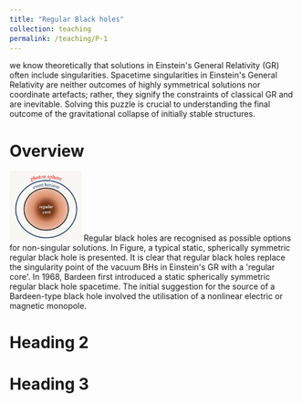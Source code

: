 ```yaml
---
title: "Regular Black holes"
collection: teaching
permalink: /teaching/P-1
---
```


we know theoretically that solutions in Einstein's General Relativity (GR) often include singularities. Spacetime singularities in Einstein's General Relativity are neither outcomes of highly symmetrical solutions nor coordinate artefacts; rather, they signify the constraints of classical GR and are inevitable. Solving this puzzle is crucial to understanding the final outcome of the gravitational collapse of initially stable structures. 

Overview
======
<img src='/images/RBH.jpeg' width='25%' height='25%'> Regular black holes are recognised as possible options for non-singular solutions. In Figure, a typical static, spherically symmetric regular black hole is presented. It is clear that regular black holes replace the singularity point of the vacuum BHs in Einstein's GR with a 'regular core'. In 1968, Bardeen first introduced a static spherically symmetric regular black hole spacetime. The initial suggestion for the source of a Bardeen-type black hole involved the utilisation of a nonlinear electric or magnetic monopole.


Heading 2
======

Heading 3
======

